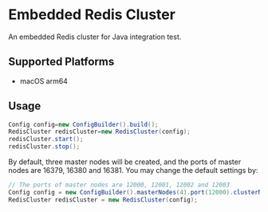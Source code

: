 # Embedded Redis Cluster

An embedded Redis cluster for Java integration test.

## Supported Platforms

- macOS arm64

## Usage

````java
Config config=new ConfigBuilder().build();
RedisCluster redisCluster=new RedisCluster(config);
redisCluster.start();
redisCluster.stop();
````

By default, three master nodes will be created, and the ports of master nodes are 16379, 16380 and 16381. You may change the default settings by:

````java
// The ports of master nodes are 12000, 12001, 12002 and 12003
Config config = new ConfigBuilder().masterNodes(4).port(12000).clusterNodeTimeout(5000).build();
RedisCluster redisCluster = new RedisCluster(config);
````


